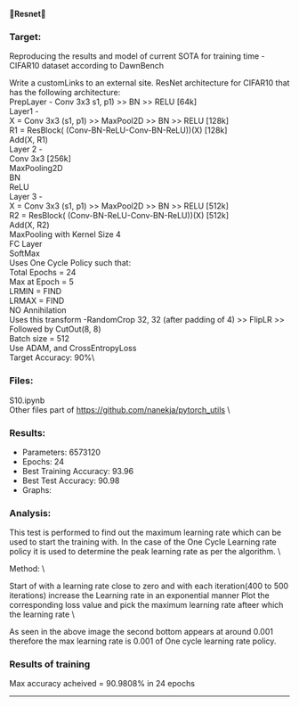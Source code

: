 &#x1F537;**Resnet**&#x1F537;

### Target:
Reproducing the results and model of current SOTA for training time - CIFAR10 dataset according to DawnBench


Write a customLinks to an external site. ResNet architecture for CIFAR10 that has the following architecture:\
PrepLayer - Conv 3x3 s1, p1) >> BN >> RELU [64k]\
Layer1 -\
X = Conv 3x3 (s1, p1) >> MaxPool2D >> BN >> RELU [128k]\
R1 = ResBlock( (Conv-BN-ReLU-Conv-BN-ReLU))(X) [128k] \
Add(X, R1)\
Layer 2 -\
Conv 3x3 [256k]\
MaxPooling2D\
BN\
ReLU\
Layer 3 -\
X = Conv 3x3 (s1, p1) >> MaxPool2D >> BN >> RELU [512k]\
R2 = ResBlock( (Conv-BN-ReLU-Conv-BN-ReLU))(X) [512k]\
Add(X, R2)\
MaxPooling with Kernel Size 4\
FC Layer \
SoftMax\
Uses One Cycle Policy such that:\
Total Epochs = 24\
Max at Epoch = 5\
LRMIN = FIND\
LRMAX = FIND\
NO Annihilation\
Uses this transform -RandomCrop 32, 32 (after padding of 4) >> FlipLR >> Followed by CutOut(8, 8)\
Batch size = 512\
Use ADAM, and CrossEntropyLoss\
Target Accuracy: 90%\

### Files:
S10.ipynb\
Other files part of https://github.com/nanekja/pytorch_utils \

### Results:
* Parameters: 6573120
* Epochs: 24
* Best Training Accuracy: 93.96
* Best Test Accuracy: 90.98
* Graphs:
  


### Analysis:

This test is performed to find out the maximum learning rate which can be used to start the training with. In the case of the One Cycle Learning rate policy it is used to determine the peak learning rate as per the algorithm. \

Method: \

Start of with a learning rate close to zero and with each iteration(400 to 500 iterations) increase the Learning rate in an exponential manner
Plot the corresponding loss value and pick the maximum learning rate afteer which the learning rate \


As seen in the above image the second bottom appears at around 0.001 therefore the max learning rate is 0.001 of One cycle learning rate policy.

### Results of training
Max accuracy acheived = 90.9808% in 24 epochs

---------------------------------------------------------------------------------------------------------------------------------------------------------------------

